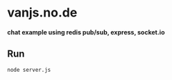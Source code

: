 # vanjs.no.de

#### chat example using redis pub/sub, express, socket.io

## Run

    node server.js

